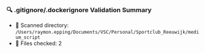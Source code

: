 
### 🔍 .gitignore/.dockerignore Validation Summary

- 📁 Scanned directory: `/Users/raymon.epping/Documents/VSC/Personal/Sportclub_Reeuwijk/medium_script`
- 📄 Files checked: 2

